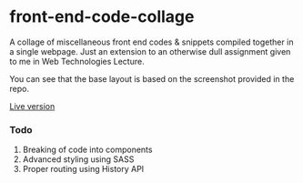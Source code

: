 # front-end-code-collage
A collage of miscellaneous front end codes &amp; snippets compiled together in a single webpage.
Just an extension to an otherwise dull assignment given to me in Web Technologies Lecture.

You can see that the base layout is based on the screenshot provided in the repo.



[Live version](https://ameyadaddikar.github.io/front-end-code-collage/)

### Todo
1. Breaking of code into components
2. Advanced styling using SASS
3. Proper routing using History API 
